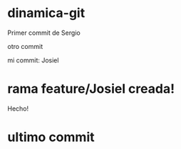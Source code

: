 # dinamica-git

Primer commit de Sergio

otro commit

mi commit: Josiel 

# rama feature/Josiel creada! 
Hecho!

# ultimo commit